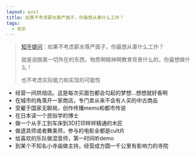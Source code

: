```yaml
---
layout: post
title: 如果不考虑薪水尊严面子，你最想从事什么工作？
tags:
  - 知乎
---
```

> [知乎提问](https://www.zhihu.com/question/46373374/answer/253571238)：如果不考虑薪水尊严面子，你最想从事什么工作？
> 
> 就是说脱离一切外在的东西，物质啊精神啊教育背景什么的，你最想做什么！
> 
> 也不考虑实际能力和实现的可能性


- 经营一间烘焙店。这是每次买面包都会勾起的梦想…想想就好香啊
- 在城市的角落开一家商店，专门卖从来不会有人买的中古商品
- 受雇于国家无聊局，创作传播memo和都市传说
- 在日本读一个民俗学的博士
- 做一个从手工到车床到3D打印样样精通的木匠
- 做道具师或者舞美师，参与的电影全都是cult片
- 给喜欢的乐队做混音师，第一时间听demo
- 到某个不知名小寺庙做主持，经营成方圆一千公里有影响力的寺院
